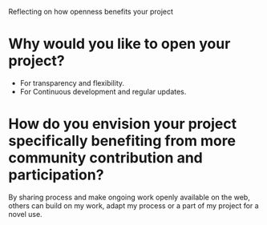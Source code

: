 Reflecting on how openness benefits your project
# Why would you like to open your project?
- For transparency and flexibility.
- For Continuous development and regular updates.
# How do you envision your project specifically benefiting from more community contribution and participation?
By sharing process and make ongoing work openly available on the web, others can build on my work, adapt my process or a part of my project for a novel use. 
